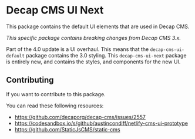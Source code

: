 # Decap CMS UI Next

This package contains the default UI elements that are used in Decap CMS.

_This specific package contains breaking changes from Decap CMS 3.x._

Part of the 4.0 update is a UI overhaul. This means that the `decap-cms-ui-default` package contains the 3.0 styling.
This `decap-cms-ui-next` package is entirely new, and contains the styles, and components for the new UI.

## Contributing

If you want to contribute to this package.

You can read these following resources:

- https://github.com/decaporg/decap-cms/issues/2557
- https://codesandbox.io/s/github/austincondiff/netlify-cms-ui-prototype
- https://github.com/StaticJsCMS/static-cms
